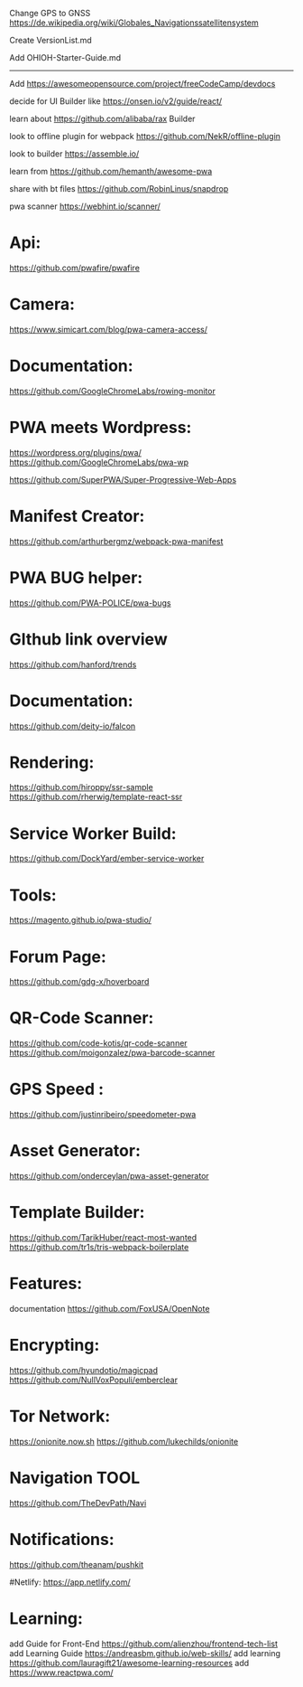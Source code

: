 Change GPS  to GNSS   https://de.wikipedia.org/wiki/Globales_Navigationssatellitensystem

Create VersionList.md

Add OHIOH-Starter-Guide.md 




-------------------------------------------------------------------

Add https://awesomeopensource.com/project/freeCodeCamp/devdocs

decide for UI  Builder like https://onsen.io/v2/guide/react/

learn about https://github.com/alibaba/rax Builder

look to offline  plugin  for webpack https://github.com/NekR/offline-plugin

look to builder https://assemble.io/

learn  from https://github.com/hemanth/awesome-pwa

share with bt files  https://github.com/RobinLinus/snapdrop

pwa scanner https://webhint.io/scanner/

# Api:
https://github.com/pwafire/pwafire

# Camera:
https://www.simicart.com/blog/pwa-camera-access/

# Documentation:
https://github.com/GoogleChromeLabs/rowing-monitor

# PWA  meets Wordpress:
https://wordpress.org/plugins/pwa/
https://github.com/GoogleChromeLabs/pwa-wp

https://github.com/SuperPWA/Super-Progressive-Web-Apps

# Manifest Creator:
https://github.com/arthurbergmz/webpack-pwa-manifest

# PWA BUG helper:
https://github.com/PWA-POLICE/pwa-bugs

# GIthub link overview
https://github.com/hanford/trends
# Documentation:
https://github.com/deity-io/falcon

# Rendering:
https://github.com/hiroppy/ssr-sample
https://github.com/rherwig/template-react-ssr

# Service Worker Build:
https://github.com/DockYard/ember-service-worker

# Tools:
https://magento.github.io/pwa-studio/
# Forum Page:
https://github.com/gdg-x/hoverboard

# QR-Code Scanner:
https://github.com/code-kotis/qr-code-scanner
https://github.com/moigonzalez/pwa-barcode-scanner

# GPS Speed :
https://github.com/justinribeiro/speedometer-pwa

# Asset Generator:
https://github.com/onderceylan/pwa-asset-generator

# Template Builder:
https://github.com/TarikHuber/react-most-wanted
https://github.com/tr1s/tris-webpack-boilerplate

# Features:
documentation https://github.com/FoxUSA/OpenNote

# Encrypting:
https://github.com/hyundotio/magicpad
https://github.com/NullVoxPopuli/emberclear

# Tor Network:
https://onionite.now.sh
https://github.com/lukechilds/onionite

# Navigation TOOL
https://github.com/TheDevPath/Navi

# Notifications:
https://github.com/theanam/pushkit

#Netlify:
https://app.netlify.com/

# Learning:
add  Guide for Front-End https://github.com/alienzhou/frontend-tech-list
add Learning Guide https://andreasbm.github.io/web-skills/
add learning https://github.com/lauragift21/awesome-learning-resources
add  https://www.reactpwa.com/

